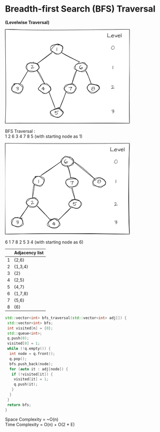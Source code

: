 # Breadth-first Search (BFS) Traversal

**(Levelwise Traversal)**

![drawio](../../../_resources/drawio-{_sketch__false}-8)

BFS Traversal :\
1 2 6 3 4 7 8 5 (with starting node as 1)

![drawio](../../../_resources/drawio-{_sketch__false}-7)

6 1 7 8 2 5 3 4 (with starting node as 6)

|     | Adjacency list |
| :-: | :------------- |
|  1  | {2,6}          |
|  2  | {1,3,4}        |
|  3  | {2}            |
|  4  | {2,5}          |
|  5  | {4,7}          |
|  6  | {1,7,8}        |
|  7  | {5,6}          |
|  8  | {6}            |

```c++
std::vector<int> bfs_traversal(std::vector<int> adj[]) {
 std::vector<int> bfs;
 int visited[n] = {0};
 std::queue<int>;
 q.push(0);
 visited[0] = 1;
 while (!q.empty()) {
  int node = q.front();
  q.pop();
  bfs.push_back(node);
  for (auto it : adj[node]) {
   if (!visited[it]) {
    visited[it] = 1;
    q.push(it);
   }
  }
 }
 return bfs;
}
```

Space Complexity = ~O(n) \
Time Complexity = O(n) + O(2 \* E)
